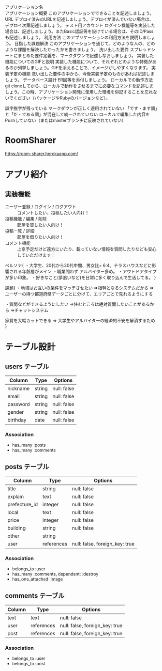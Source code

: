 アプリケーション名	
アプリケーション概要	このアプリケーションでできることを記述しましょう。
URL	デプロイ済みのURLを記述しましょう。デプロイが済んでいない場合は、デプロイ次第記述しましょう。
テスト用アカウント	ログイン機能等を実装した場合は、記述しましょう。またBasic認証等を設けている場合は、そのID/Passも記述しましょう。
利用方法	このアプリケーションの利用方法を説明しましょう。
目指した課題解決	このアプリケーションを通じて、どのような人の、どのような課題を解決したかったかを書きましょう。
洗い出した要件	スプレッドシートにまとめた要件定義を、マークダウンで記述しなおしましょう。
実装した機能についてのGIFと説明	実装した機能について、それぞれどのような特徴があるのか列挙しましょう。GIFを添えることで、イメージがしやすくなります。
実装予定の機能	洗い出した要件の中から、今後実装予定のものがあれば記述しましょう。
データベース設計	ER図等を添付しましょう。
ローカルでの動作方法	git cloneしてから、ローカルで動作をさせるまでに必要なコマンドを記述しましょう。この時、アプリケーション開発に使用した環境を併記することを忘れないでください（パッケージやRubyのバージョンなど）。

誤字脱字が残っている
マークダウンが正しく適用されていない
「です・ます調」と「だ・である調」が混在して統一されていない
ローカルで編集した内容をPushしていない（またはmasterブランチに反映されていない）

# RoomSharer
https://room-sharer.herokuapp.com/

# アプリ紹介

## 実装機能

<dl>
  <dt>ユーザー登録 / ログイン / ログアウト</dt>
  <dd>コメントしたい、投稿したい人向け！</dd>
  <dt>投稿機能 / 編集 / 削除</dt>
  <dd>部屋を貸したい人向け！</dd>
  <dt>投稿一覧 / 詳細</dt>
  <dd>部屋を借りたい人向け！</dd>
  <dt>コメント機能</dt>
  <dd>上京予定だけど遠方にいたり、載っていない情報を質問したりなども安心していただけます！</dd>
</dl>

ペルソナ{
・大学生、20代から30代中間、男女比= 6:4。テラスハウスなどに影響される年齢層がメイン
・職業問わず アルバイター多め。
・アウトドアタイプが多い印象。
・好きなこと(夢追いなど)を日常に多く取り込んで生活してる。
	}

課題{
・地域はお互いの条件をマッチさせたい
=>根幹となるシステムだから =>ユーザーの持つ都道府県データごとに分けて、エリアごとで見れるようにする 

・質問などができるようにしたい
=>住むところは絶対質問したいことがあるから =>チャットシステム

家賃を大幅カットできる => 大学生やアルバイターの経済的不安を解消するため
	}








# テーブル設計

## users テーブル

| Column           | Type   | Options     |
| ---------------- | ------ | ----------- |
| nickname         | string | null: false |
| email            | string | null: false |
| password         | string | null: false |
| gender           | string | null: false |
| birthday         | date   | null: false |

### Association

- has_many :posts
- has_many :comments


## posts テーブル

| Column        | Type       | Options                        |
| ------------- | ---------- | ------------------------------ |
| title         | string     | null: false                    |
| explain       | text       | null: false                    |
| prefecture_id | integer    | null: false                    |
| local         | text       | null: false                    |
| price         | integer    | null: false                    |
| building      | string     | null: false                    |
| other         | string     |                                |
| user          | references | null: false, foreign_key: true |

### Association

- belongs_to :user
- has_many :comments, dependent: :destroy
- has_one_attached :image


## comments テーブル

| Column        | Type       | Options                        |
| ------------- | ---------- | ------------------------------ |
| text          | text       | null: false                    |
| user          | references | null: false, foreign_key: true |
| post          | references | null: false, foreign_key: true |

### Association

- belongs_to :user
- belongs_to :post
